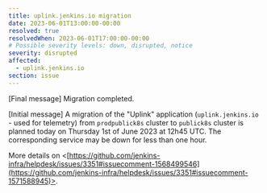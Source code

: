 ```yaml
---
title: uplink.jenkins.io migration
date: 2023-06-01T13:00:00-00:00
resolved: true
resolvedWhen: 2023-06-01T17:00:00-00:00
# Possible severity levels: down, disrupted, notice
severity: disrupted
affected:
  - uplink.jenkins.io
section: issue
---
```


[Final message]
Migration completed.

[Initial message]
A migration of the "Uplink" application (`uplink.jenkins.io` - used for telemetry) from `prodpublick8s` cluster to `publick8s` cluster is planned today on Thursday 1st of June 2023 at 12h45 UTC.
The corresponding service may be down for less than one hour.

More details on <[https://github.com/jenkins-infra/helpdesk/issues/3351#issuecomment-1568499546](https://github.com/jenkins-infra/helpdesk/issues/3351#issuecomment-1571588945)>.
